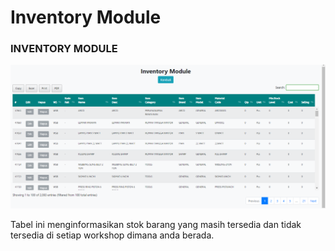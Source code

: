 # Inventory Module

### INVENTORY MODULE

![](../.gitbook/assets/inventory.PNG)

Tabel ini menginformasikan stok barang yang masih tersedia dan tidak tersedia di setiap workshop dimana anda berada.
